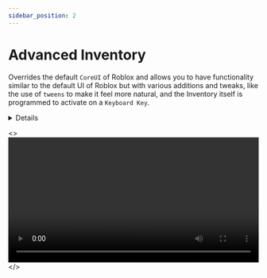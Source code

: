 ```yaml
---
sidebar_position: 2
---
```


# Advanced Inventory

Overrides the default `CoreUI` of Roblox and allows you to have functionality similar to the default UI of Roblox but with various additions and tweaks, like the use of `tweens` to make it feel more natural, and the Inventory itself is programmed to activate on a `Keyboard Key`.


<details>
  <summary>Details</summary>
  <div>
    <div>
    Triggers on an `Enum.KeyCode` using `InputBegan`.
    Usage of `MouseEnter` for dragging in and out.
    Using various animations with `TweenService`.
    Mostly using `Enum.EasingStyle.Bounce`.
    </div>
  </div>
</details>

<>
  <video controls width="100%">
    <source src="https://cdn.discordapp.com/attachments/1074429637175803954/1074429637490380880/2023-02-12_21-38-31.mp4" type="video/mp4" />
    Your browser does not support the video tag.
  </video>
</>

